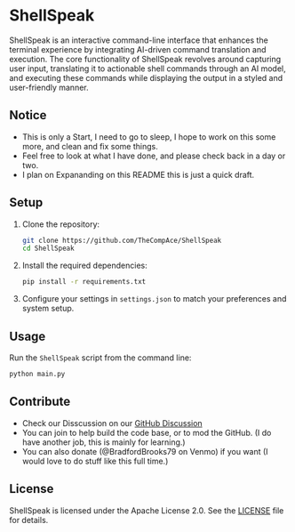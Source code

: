 # ShellSpeak

ShellSpeak is an interactive command-line interface that enhances the terminal experience by integrating AI-driven command translation and execution. The core functionality of ShellSpeak revolves around capturing user input, translating it to actionable shell commands through an AI model, and executing these commands while displaying the output in a styled and user-friendly manner.

## Notice
- This is only a Start, I need to go to sleep, I hope to work on this some more, and clean and fix some things.
- Feel free to look at what I have done, and please check back in a day or two.
- I plan on Expananding on this README this is just a quick draft.

## Setup

1. Clone the repository:
    ```bash
    git clone https://github.com/TheCompAce/ShellSpeak
    cd ShellSpeak
    ```

2. Install the required dependencies:
    ```bash
    pip install -r requirements.txt
    ```

3. Configure your settings in `settings.json` to match your preferences and system setup.

## Usage

Run the `ShellSpeak` script from the command line:
```bash
python main.py
```

## Contribute
- Check our Disscussion on our [GitHub Discussion](https://github.com/TheCompAce/ShellSpeak/discussions)
- You can join to help build the code base, or to mod the GitHub. (I do have another job, this is mainly for learning.)
- You can also donate (@BradfordBrooks79 on Venmo) if you want (I would love to do stuff like this full time.)

## License

ShellSpeak is licensed under the Apache License 2.0. See the [LICENSE](LICENSE) file for details.

